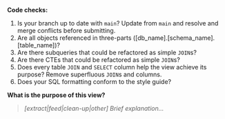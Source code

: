 **Code checks:**
1) Is your branch up to date with `main`? Update from `main` and resolve and merge conflicts before submitting.
2) Are all objects referenced in three-parts ([db_name].[schema_name].[table_name])?
3) Are there subqueries that could be refactored as simple `JOIN`s?
4) Are there CTEs that could be refactored as simple `JOIN`s?
5) Does every table `JOIN` and `SELECT` column help the view achieve its purpose? Remove superfluous `JOIN`s and columns.
6) Does your SQL formatting conform to the style guide?

**What is the purpose of this view?**
> *[extract|feed|clean-up|other] Brief explanation...*
